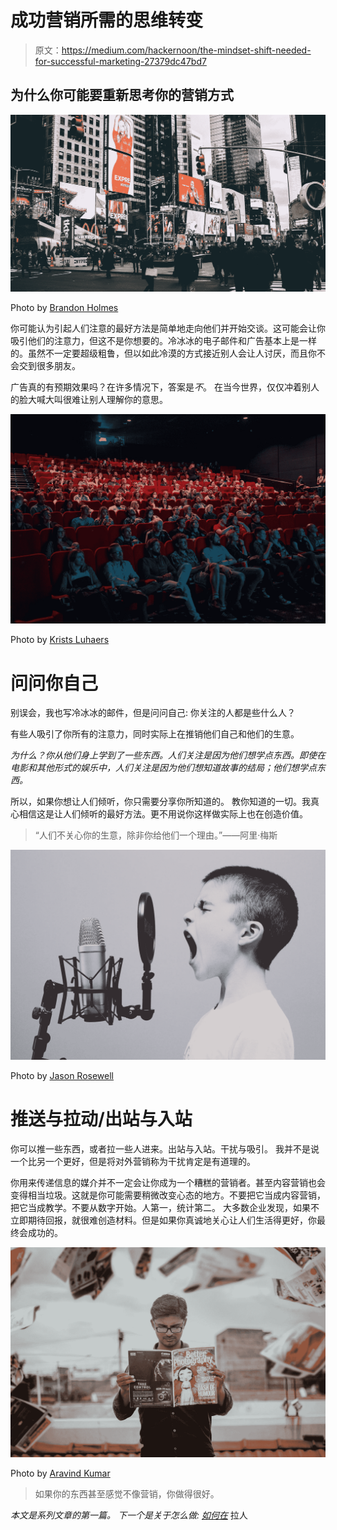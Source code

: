 # 成功营销所需的思维转变

> 原文：<https://medium.com/hackernoon/the-mindset-shift-needed-for-successful-marketing-27379dc47bd7>

## 为什么你可能要重新思考你的营销方式

![](img/2655ab831a0008fd6fb275e1770020be.png)

Photo by [Brandon Holmes](https://unsplash.com/@brankotsu?utm_source=medium&utm_medium=referral)

你可能认为引起人们注意的最好方法是简单地走向他们并开始交谈。这可能会让你吸引他们的注意力，但这不是你想要的。冷冰冰的电子邮件和广告基本上是一样的。虽然不一定要超级粗鲁，但以如此冷漠的方式接近别人会让人讨厌，而且你不会交到很多朋友。

广告真的有预期效果吗？在许多情况下，答案是*不*。
在当今世界，仅仅冲着别人的脸大喊大叫很难让别人理解你的意思。

![](img/78d46710f2f39885b1e0484d0977b036.png)

Photo by [Krists Luhaers](https://unsplash.com/@kristsll?utm_source=medium&utm_medium=referral)

# 问问你自己

别误会，我也写冷冰冰的邮件，但是问问自己:
你关注的人都是些什么人？

有些人吸引了你所有的注意力，同时实际上在推销他们自己和他们的生意。

*为什么？你从他们身上学到了一些东西。人们关注是因为他们想学点东西。即使在电影和其他形式的娱乐中，人们关注是因为他们想知道故事的结局；他们想学点东西。*

所以，如果你想让人们倾听，你只需要分享你所知道的。
教你知道的一切。我真心相信这是让人们倾听的最好方法。更不用说你这样做实际上也在创造价值。

> “人们不关心你的生意，除非你给他们一个理由。”——阿里·梅斯

![](img/b22a143fa6c34431c6522cfeca34b81e.png)

Photo by [Jason Rosewell](https://unsplash.com/@jasonrosewell?utm_source=medium&utm_medium=referral)

# 推送与拉动/出站与入站

你可以推一些东西，或者拉一些人进来。出站与入站。干扰与吸引。
我并不是说一个比另一个更好，但是将对外营销称为干扰肯定是有道理的。

你用来传递信息的媒介并不一定会让你成为一个糟糕的营销者。甚至内容营销也会变得相当垃圾。这就是你可能需要稍微改变心态的地方。不要把它当成内容营销，把它当成教学。不要从数字开始。人第一，统计第二。
大多数企业发现，如果不立即期待回报，就很难创造材料。但是如果你真诚地关心让人们生活得更好，你最终会成功的。

![](img/90c1c2eef20cf1416ea992f578444f16.png)

Photo by [Aravind Kumar](https://unsplash.com/@arvndvisual?utm_source=medium&utm_medium=referral)

> 如果你的东西甚至感觉不像营销，你做得很好。

*本文是系列文章的第一篇。
下一个是关于怎么做:* [*如何在*](https://hackernoon.com/how-to-pull-people-in-711ec591256e) 拉人